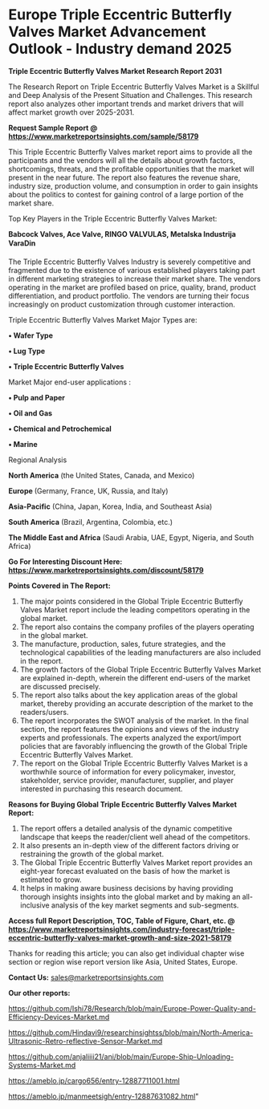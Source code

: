  # Europe Triple Eccentric Butterfly Valves Market Advancement Outlook - Industry demand 2025

<strong>Triple Eccentric Butterfly Valves Market Research Report 2031</strong>

The Research Report on Triple Eccentric Butterfly Valves Market is a Skillful and Deep Analysis of the Present Situation and Challenges. This research report also analyzes other important trends and market drivers that will affect market growth over 2025-2031.

<strong>Request Sample Report @ <a href=https://www.marketreportsinsights.com/sample/58179>https://www.marketreportsinsights.com/sample/58179</a></strong>

This Triple Eccentric Butterfly Valves market report aims to provide all the participants and the vendors will all the details about growth factors, shortcomings, threats, and the profitable opportunities that the market will present in the near future. The report also features the revenue share, industry size, production volume, and consumption in order to gain insights about the politics to contest for gaining control of a large portion of the market share.

Top Key Players in the Triple Eccentric Butterfly Valves Market:

<strong>Babcock Valves, Ace Valve, RINGO VALVULAS, Metalska Industrija VaraDin</strong>

The Triple Eccentric Butterfly Valves Industry is severely competitive and fragmented due to the existence of various established players taking part in different marketing strategies to increase their market share. The vendors operating in the market are profiled based on price, quality, brand, product differentiation, and product portfolio. The vendors are turning their focus increasingly on product customization through customer interaction.

Triple Eccentric Butterfly Valves Market Major Types are:

<strong>• Wafer Type

• Lug Type

• Triple Eccentric Butterfly Valves</strong>

Market Major end-user applications :

<strong>• Pulp and Paper

• Oil and Gas

• Chemical and Petrochemical

• Marine</strong>

Regional Analysis

</u><strong><b>North America</b></strong> (the United States, Canada, and Mexico)

<strong><b>Europe </b></strong>(Germany, France, UK, Russia, and Italy)

<strong><b>Asia-Pacific</b></strong> (China, Japan, Korea, India, and Southeast Asia)

<strong><b>South America</b></strong> (Brazil, Argentina, Colombia, etc.)

<strong><b>The Middle East and Africa</b></strong> (Saudi Arabia, UAE, Egypt, Nigeria, and South Africa)

<strong>Go For Interesting Discount Here: <a href=https://www.marketreportsinsights.com/discount/58179>https://www.marketreportsinsights.com/discount/58179</a></strong>

<strong>Points Covered in The Report:</strong>
<ol>
  <li>The major points considered in the Global Triple Eccentric Butterfly Valves Market report include the leading competitors operating in the global market.</li>
  <li>The report also contains the company profiles of the players operating in the global market.</li>
  <li>The manufacture, production, sales, future strategies, and the technological capabilities of the leading manufacturers are also included in the report.</li>
  <li>The growth factors of the Global Triple Eccentric Butterfly Valves Market are explained in-depth, wherein the different end-users of the market are discussed precisely.</li>
  <li>The report also talks about the key application areas of the global market, thereby providing an accurate description of the market to the readers/users.</li>
  <li>The report incorporates the SWOT analysis of the market. In the final section, the report features the opinions and views of the industry experts and professionals. The experts analyzed the export/import policies that are favorably influencing the growth of the Global Triple Eccentric Butterfly Valves Market.</li>
  <li>The report on the Global Triple Eccentric Butterfly Valves Market is a worthwhile source of information for every policymaker, investor, stakeholder, service provider, manufacturer, supplier, and player interested in purchasing this research document.</li>
</ol>
<strong>Reasons for Buying Global Triple Eccentric Butterfly Valves Market Report:</strong>

<ol>
  <li>The report offers a detailed analysis of the dynamic competitive landscape that keeps the reader/client well ahead of the competitors.</li>
  <li>It also presents an in-depth view of the different factors driving or restraining the growth of the global market.</li>
  <li>The Global Triple Eccentric Butterfly Valves Market report provides an eight-year forecast evaluated on the basis of how the market is estimated to grow.</li>
  <li>It helps in making aware business decisions by having providing thorough insights insights into the global market and by making an all-inclusive analysis of the key market segments and sub-segments.</li>
</ol>
<strong>Access full Report Description, TOC, Table of Figure, Chart, etc. @ <a href=https://www.marketreportsinsights.com/industry-forecast/triple-eccentric-butterfly-valves-market-growth-and-size-2021-58179>https://www.marketreportsinsights.com/industry-forecast/triple-eccentric-butterfly-valves-market-growth-and-size-2021-58179</a></strong>


Thanks for reading this article; you can also get individual chapter wise section or region wise report version like Asia, United States, Europe.

<strong>Contact Us:</strong>
sales@marketreportsinsights.com

<strong>Our other reports:</strong>

<a href=https://github.com/Ishi78/Research/blob/main/Europe-Power-Quality-and-Efficiency-Devices-Market.md>https://github.com/Ishi78/Research/blob/main/Europe-Power-Quality-and-Efficiency-Devices-Market.md</a>

<a href=https://github.com/Hindavi9/researchinsightss/blob/main/North-America-Ultrasonic-Retro-reflective-Sensor-Market.md>https://github.com/Hindavi9/researchinsightss/blob/main/North-America-Ultrasonic-Retro-reflective-Sensor-Market.md</a>

<a href=https://github.com/anjaliiii21/ani/blob/main/Europe-Ship-Unloading-Systems-Market.md>https://github.com/anjaliiii21/ani/blob/main/Europe-Ship-Unloading-Systems-Market.md</a>

<a href=https://ameblo.jp/cargo656/entry-12887711001.html>https://ameblo.jp/cargo656/entry-12887711001.html</a>

<a href=https://ameblo.jp/manmeetsigh/entry-12887631082.html>https://ameblo.jp/manmeetsigh/entry-12887631082.html</a>"
